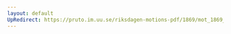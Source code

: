 ```yaml
---
layout: default
UpRedirect: https://pruto.im.uu.se/riksdagen-motions-pdf/1869/mot_1869__ak__200.pdf
---
```

